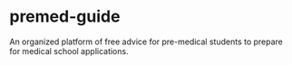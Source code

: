 # premed-guide
An organized platform of free advice for pre-medical students to prepare for medical school applications.
